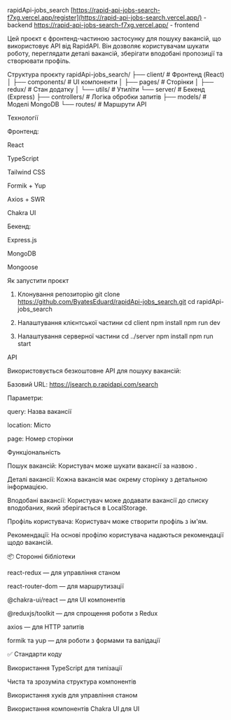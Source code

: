 rapidApi-jobs_search
[https://rapid-api-jobs-search-f7xg.vercel.app/register](https://rapid-api-jobs-search.vercel.app/) - backend
https://rapid-api-jobs-search-f7xg.vercel.app/ - frontend


Цей проєкт є фронтенд-частиною застосунку для пошуку вакансій, що використовує API від RapidAPI. Він дозволяє користувачам шукати роботу, переглядати деталі вакансій, зберігати вподобані пропозиції та створювати профіль.

 Структура проєкту
rapidApi-jobs_search/
├── client/          # Фронтенд (React)
│   ├── components/  # UI компоненти
│   ├── pages/       # Сторінки
│   ├── redux/       # Стан додатку
│   └── utils/       # Утиліти
└── server/          # Бекенд (Express)
    ├── controllers/ # Логіка обробки запитів
    ├── models/      # Моделі MongoDB
    └── routes/      # Маршрути API

 Технології

Фронтенд:

React

TypeScript

Tailwind CSS

Formik + Yup

Axios + SWR

Chakra UI

Бекенд:

Express.js

MongoDB

Mongoose

 Як запустити проєкт
1. Клонування репозиторію
git clone https://github.com/ByatesEduard/rapidApi-jobs_search.git
cd rapidApi-jobs_search

2. Налаштування клієнтської частини
cd client
npm install
npm run dev

3. Налаштування серверної частини
cd ../server
npm install
npm run start

 API

Використовується безкоштовне API для пошуку вакансій:

Базовий URL: https://jsearch.p.rapidapi.com/search

Параметри:

query: Назва вакансії

location: Місто

page: Номер сторінки

 Функціональність

Пошук вакансій: Користувач може шукати вакансії за назвою .

Деталі вакансії: Кожна вакансія має окрему сторінку з детальною інформацією.

Вподобані вакансії: Користувач може додавати вакансії до списку вподобаних, який зберігається в LocalStorage.

Профіль користувача: Користувач може створити профіль з ім'ям.

Рекомендації: На основі профілю користувача надаються рекомендації щодо вакансій.

📦 Сторонні бібліотеки

react-redux — для управління станом

react-router-dom — для маршрутизації

@chakra-ui/react — для UI компонентів

@reduxjs/toolkit — для спрощення роботи з Redux

axios — для HTTP запитів

formik та yup — для роботи з формами та валідації

✅ Стандарти коду

Використання TypeScript для типізації

Чиста та зрозуміла структура компонентів

Використання хуків для управління станом

Використання компонентів Chakra UI для UI

